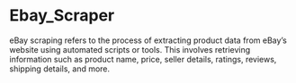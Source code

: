 # Ebay_Scraper
eBay scraping refers to the process of extracting product data from eBay’s website using automated scripts or tools. This involves retrieving information such as product name, price, seller details, ratings, reviews, shipping details, and more.
